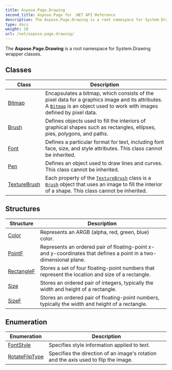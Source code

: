 ```yaml
---
title: Aspose.Page.Drawing
second_title: Aspose.Page for .NET API Reference
description: The Aspose.Page.Drawing is a root namespace for System.Drawing wrapper classes
type: docs
weight: 20
url: /net/aspose.page.drawing/
---
```

The **Aspose.Page.Drawing** is a root namespace for System.Drawing wrapper classes.

## Classes

| Class | Description |
| --- | --- |
| [Bitmap](./bitmap/) | Encapsulates a bitmap, which consists of the pixel data for a graphics image and its attributes. A [`Bitmap`](../aspose.page.drawing/bitmap/) is an object used to work with images defined by pixel data. |
| [Brush](./brush/) | Defines objects used to fill the interiors of graphical shapes such as rectangles, ellipses, pies, polygons, and paths. |
| [Font](./font/) | Defines a particular format for text, including font face, size, and style attributes. This class cannot be inherited. |
| [Pen](./pen/) | Defines an object used to draw lines and curves. This class cannot be inherited. |
| [TextureBrush](./texturebrush/) | Each property of the [`TextureBrush`](../aspose.page.drawing/texturebrush/) class is a [`Brush`](../aspose.page.drawing/brush/) object that uses an image to fill the interior of a shape. This class cannot be inherited. |
## Structures

| Structure | Description |
| --- | --- |
| [Color](./color/) | Represents an ARGB (alpha, red, green, blue) color. |
| [PointF](./pointf/) | Represents an ordered pair of floating-point x- and y-coordinates that defines a point in a two-dimensional plane. |
| [RectangleF](./rectanglef/) | Stores a set of four floating-point numbers that represent the location and size of a rectangle. |
| [Size](./size/) | Stores an ordered pair of integers, typically the width and height of a rectangle. |
| [SizeF](./sizef/) | Stores an ordered pair of floating-point numbers, typically the width and height of a rectangle. |
## Enumeration

| Enumeration | Description |
| --- | --- |
| [FontStyle](./fontstyle/) | Specifies style information applied to text. |
| [RotateFlipType](./rotatefliptype/) | Specifies the direction of an image's rotation and the axis used to flip the image. |


